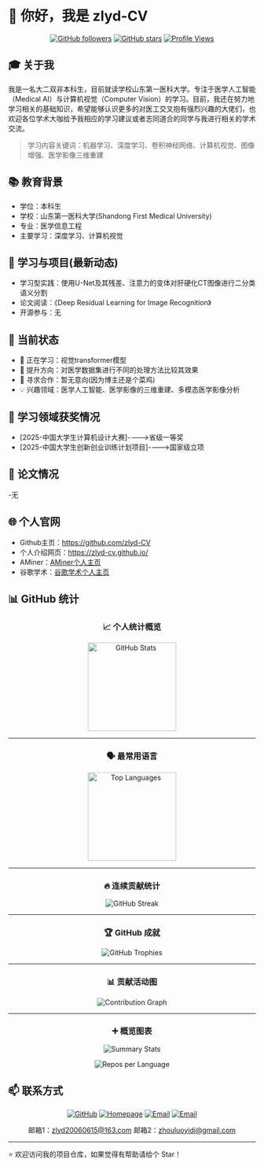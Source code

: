 # 👋 你好，我是 zlyd-CV

<div align="center">
  
[![GitHub followers](https://img.shields.io/github/followers/zlyd-CV?style=social)](https://github.com/zlyd-CV)
[![GitHub stars](https://img.shields.io/github/stars/zlyd-CV?style=social)](https://github.com/zlyd-CV)
[![Profile Views](https://komarev.com/ghpvc/?username=zlyd-CV&color=brightgreen)](https://github.com/zlyd-CV)

</div>

## 🎓 关于我

  我是一名大二双非本科生，目前就读学校山东第一医科大学。专注于医学人工智能（Medical AI）与计算机视觉（Computer Vision）的学习。目前，我还在努力地学习相关的基础知识，希望能够认识更多的对医工交叉抱有强烈兴趣的大佬们，也欢迎各位学术大咖给予我相应的学习建议或者志同道合的同学与我进行相关的学术交流。

> 学习内容关键词：机器学习、深度学习、卷积神经网络、计算机视觉、图像增强、医学影像三维重建

## 📚 教育背景

- 学位：本科生
- 学校：山东第一医科大学(Shandong First Medical University)
- 专业：医学信息工程
- 主要学习：深度学习、计算机视觉

## 🚀 学习与项目(最新动态)

- 学习型实践：使用U-Net及其残差、注意力的变体对肝硬化CT图像进行二分类语义分割
- 论文阅读：《Deep Residual Learning for Image Recognition》
- 开源参与：无

## 🌱 当前状态

- 🔭 正在学习：视觉transformer模型
- 🌱 提升方向：对医学数据集进行不同的处理方法比较其效果
- 👯 寻求合作：暂无意向(因为博主还是个菜鸡)
- 💡 兴趣领域：医学人工智能、医学影像的三维重建、多模态医学影像分析

## 🏅 学习领域获奖情况

- [2025-中国大学生计算机设计大赛]---->省级一等奖
- [2025-中国大学生创新创业训练计划项目]---->国家级立项

## 📝 论文情况

-无

## 🌐 个人官网

- Github主页：https://github.com/zlyd-CV
- 个人介绍网页：https://zlyd-cv.github.io/
- AMiner：[AMiner个人主页](https://www.aminer.cn/profile/68f0ec1d9329f86005abb67c)
- 谷歌学术：[谷歌学术个人主页](https://scholar.google.com/citations?hl=zh-CN&user=R4WXdXMAAAAJ&view_op=list_works&gmla=AH8HC4xCbDlc__IIFtu0yM6kMxdgb-WsWL3AyoJN9GwVOqLz2cmVJy0RnypqC4pV238y4eg5CKEMN4nSk8YrJ7n-MguIAuTJo8vv-dD-Z67GRAcL9EQqFyIMAbJUXk6M35Imcjk5RCN9yX)

## 📊 GitHub 统计

<div align="center">

### 📈 个人统计概览

<p>
  <img height="180" src="https://github-readme-stats.vercel.app/api?username=zlyd-CV&show_icons=true&include_all_commits=true&count_private=true&hide_border=false&bg_color=F3F9FF&title_color=0B5394&text_color=1F2937&icon_color=0B5394&border_color=E5E7EB" alt="GitHub Stats" />
</p>

<hr/>

### 🗣️ 最常用语言

<p>
  <img height="180" src="https://github-readme-stats.vercel.app/api/top-langs/?username=zlyd-CV&layout=compact&hide_border=false&bg_color=FFF7ED&title_color=9A3412&text_color=1F2937&border_color=FDE68A" alt="Top Languages" />
</p>

<hr/>

### 🔥 连续贡献统计

<p>
  <img src="https://github-readme-streak-stats.herokuapp.com/?user=zlyd-CV&hide_border=false&background=F3F9FF&ring=0B5394&fire=EF4444&currStreakNum=1F2937&sideNums=1F2937&currStreakLabel=0B5394&sideLabels=0B5394&dates=6B7280&border=E5E7EB" alt="GitHub Streak" />
</p>

<hr/>

### 🏆 GitHub 成就

<p>
  <img src="https://github-profile-trophy.vercel.app/?username=zlyd-CV&theme=flat&no-frame=false&row=1&column=6" alt="GitHub Trophies" />
</p>

<hr/>

### 📊 贡献活动图

<p>
  <img src="https://github-readme-activity-graph.vercel.app/graph?username=zlyd-CV&bg_color=F8FAFC&color=0B5394&line=0B5394&point=1D4ED8&area=true&hide_border=false" alt="Contribution Graph" />
</p>

<hr/>

### ➕ 概览图表

<p>
  <img src="https://github-profile-summary-cards.vercel.app/api/cards/stats?username=zlyd-CV&theme=default" alt="Summary Stats" />
</p>

<p>
  <img src="https://github-profile-summary-cards.vercel.app/api/cards/repos-per-language?username=zlyd-CV&theme=default" alt="Repos per Language" />
</p>

</div>

## 📫 联系方式

<div align="center">

[![GitHub](https://img.shields.io/badge/GitHub-zlyd--CV-181717?style=for-the-badge&logo=github)](https://github.com/zlyd-CV)
[![Homepage](https://img.shields.io/badge/Website-个人官网-0B5394?style=for-the-badge&logo=vercel&logoColor=white)](https://zlyd-cv.github.io/)
[![Email](https://img.shields.io/badge/Email-联系我(邮箱1)-D14836?style=for-the-badge&logo=gmail&logoColor=white)](mailto:zlyd20060615@163.com)
[![Email](https://img.shields.io/badge/Email-联系我(邮箱2)-D14836?style=for-the-badge&logo=gmail&logoColor=white)](mailto:zhouluoyidi@gmail.com)

邮箱1：zlyd20060615@163.com    邮箱2：zhouluoyidi@gmail.com
</div>

---

⭐️ 欢迎访问我的项目仓库，如果觉得有帮助请给个 Star！
